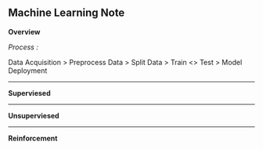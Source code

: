 ## Machine Learning Note

**Overview**


*Process :*

Data Acquisition > Preprocess Data > Split Data > Train <> Test > Model Deployment


***

**Superviesed**

***

**Unsuperviesed**

***

**Reinforcement**

